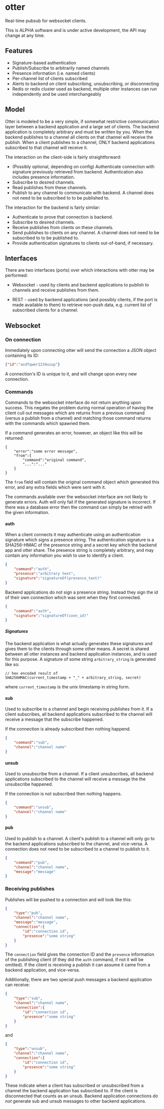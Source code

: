 # otter

Real-time pubsub for websocket clients.

This is ALPHA software and is under active development, the API may change at
any time.

## Features

* Signature-based authentication
* Publish/Subscribe to arbitrarily named channels
* Presence information (i.e. named clients)
* Per-channel list of clients subscribed
* Alerts to backend on client subscribing, unsubscribing, or disconnecting
* Redis or redis cluster used as backend, multiple otter instances can run
  independently and be used interchangeably

## Model

Otter is modeled to be a very simple, if somewhat restrictive communication
layer between a backend application and a large set of clients. The backend
application is completely arbitrary and must be written by you. When the backend
publishes to a channel all clients on that channel will receive the publish.
When a client publishes to a channel, ONLY backend applications subscribed to
that channel will receive it.

The interaction on the client-side is fairly straightforward:

* (Possibly optional, depending on config) Authenticate connection with
  signature previously retrieved from backend. Authentication also includes
  presence information.
* Subscribe to desired channels.
* Read publishes from these channels.
* Publish to any channel to communicate with backend. A channel does not need to
  be subscribed to to be published to.

The interaction for the backend is fairly similar:

* Authenticate to prove that connection is backend.
* Subscribe to desired channels.
* Receive publishes from clients on these channels.
* Send publishes to clients on any channel. A channel does not need to be
  subscribed to to be published to.
* Provide authentication signatures to clients out-of-band, if necessary.

## Interfaces

There are two interfaces (ports) over which interactions with otter may be
performed:

* Websocket - used by clients and backend applications to publish to channels
  and receive publishes from them.

* REST - used by backend applications (and possibly clients, if the port is made
  available to them) to retrieve non-push data, e.g. current list of subscribed
  clients for a channel.

## Websocket

### On connection

Immediately upon connecting otter will send the connection a JSON object
containing its ID:

```json
{"id":"asdfqwer1234uiop"}
```

A connection's ID is unique to it, and will change upon every new connection.

### Commands

Commands to the websocket interface do not return anything upon success. This
negates the problem during normal operation of having the client cull out
messages which are returns from a previous command (versus a publish from a
channel) and matching those command returns with the commands which spawned
them.

If a command generates an error, however, an object like this will be returned:

```
{
    "error":"some error message",
    "from":{
        "command":"original command",
        "...":"..."
    }
}
```

The `from` field will contain the original command object which generated this
error, and any extra fields which were sent with it.

The commands available over the websocket interface are not likely to generate
errors. Auth will only fail if the generated signature is incorrect. If there
was a database error then the command can simply be retried with the given
information.

#### auth

When a client connects it may authenticate using an authentication signature
which signs a presence string. The authentication signature is a SHA256-HMAC of
the presence string and a secret key which the backend app and otter share. The
presence string is completely arbitrary, and may contain any information you
wish to use to identify a client.

```json
{
    "command":"auth",
    "presence":"arbitrary text",
    "signature":"signatureOf(presence_text)"
}
```

Backend applications do not sign a presence string. Instead they sign the id of
their own connection which was sent when they first connected.

```json
{
    "command":"auth",
    "signature":"signatureOf(conn_id)"
}
```

##### Signatures

The backend application is what actually generates these signatures and gives
them to the clients through some other means. A secret is shared between all
otter instances and backend application instances, and is used for this purpose.
A signature of some string `arbitrary_string` is generated like so:

```
// hex encoded result of
SHA256HMAC(current_timestamp + "_" + arbitrary_string, secret)
```

where `current_timestamp` is the unix timestamp in string form.

#### sub

Used to subscribe to a channel and begin receiving publishes from it. If a
client subscribes, all backend applications subscribed to the channel will
receive a message that the subscribe happened.

If the connection is already subscribed then nothing happend.

```json
{
    "command":"sub",
    "channel":"channel name"
}
```

#### unsub

Used to unsubscribe from a channel. If a client unsubscribes, all backend
applications subscribed to the channel will receive a message the the
unsubscribe happened.

If the connection is not subscribed then nothing happens.

```json
{
    "command":"unsub",
    "channel":"channel name"
}
```

#### pub

Used to publish to a channel. A client's publish to a channel will only go to
the backend applications subscribed to the channel, and vice-versa. A connection
does not need to be subscribed to a channel to publish to it.

```json
{
    "command":"pub",
    "channel":"channel name",
    "message":"message"
}
```

### Receiving publishes

Publishes will be pushed to a connection and will look like this:

```json
{
    "type":"pub",
    "channel":"channel name",
    "message":"message",
    "connection":{
        "id":"connection id",
        "presence":"some string"
    }
}
```

The `connection` field gives the connection ID and the `presence` information of
the publishing client (if they did the `auth` command, if not it will be
omitted). If the client is receiving a publish it can assume it came from a
backend application, and vice-versa.

Additionally, there are two special push messages a backend application can
receive:

```json
{
    "type":"sub",
    "channel":"channel name",
    "connection":{
        "id":"connection id",
        "presence":"some string"
    }
}
```

and

```json
{
    "type":"unsub",
    "channel":"channel name",
    "connection":{
        "id":"connection id",
        "presence":"some string"
    }
}
```

These indicate when a client has subscribed or unsubscribed from a channel the
backend application has subscribed to. If the client is disconnected that counts
as an unsub. Backend application connections *do not* generate sub and unsub
messages to other backend applications.
